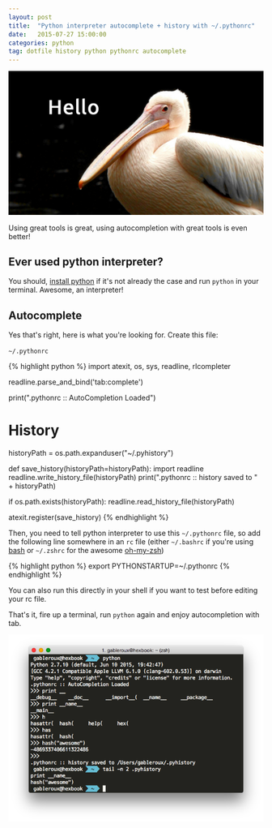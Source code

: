 ```yaml
---
layout: post
title:  "Python interpreter autocomplete + history with ~/.pythonrc"
date:   2015-07-27 15:00:00
categories: python
tag: dotfile history python pythonrc autocomplete
---
```


![Hello ~/.pythonrc](/images/hello-pelican.jpg)

Using great tools is great, using autocompletion with great tools is even better!

<!-- more -->

## Ever used python interpreter?

You should, [install python][install-python] if it's not already the case and run `python` in your terminal. Awesome, an interpreter!

## Autocomplete

Yes that's right, here is what you're looking for. Create this file:

`~/.pythonrc`

{% highlight python %}
import atexit, os, sys, readline, rlcompleter

readline.parse_and_bind('tab:complete')

print(".pythonrc :: AutoCompletion Loaded")

# History
historyPath = os.path.expanduser("~/.pyhistory")


def save_history(historyPath=historyPath):
    import readline
    readline.write_history_file(historyPath)
    print(".pythonrc :: history saved to " + historyPath)

if os.path.exists(historyPath):
    readline.read_history_file(historyPath)

atexit.register(save_history)
{% endhighlight %}

Then, you need to tell python interpreter to use this `~/.pythonrc` file, so add the following line somewhere in an `rc` file (either `~/.bashrc` if you're using [bash][bash] or `~/.zshrc` for the awesome [oh-my-zsh][oh-my-zsh])

{% highlight python %}
export PYTHONSTARTUP=~/.pythonrc
{% endhighlight %}

You can also run this directly in your shell if you want to test before editing your rc file.

That's it, fire up a terminal, run `python` again and enjoy autocompletion with tab.

![pythonrc terminal example](/images/python-interpreter-autocompletion.png)

[install-python]: https://www.python.org/downloads/
[bash]: https://fr.wikipedia.org/wiki/Bourne-Again_shell
[oh-my-zsh]: https://github.com/robbyrussell/oh-my-zsh